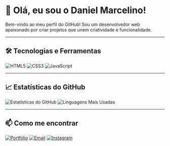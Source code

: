 # 👋 Olá, eu sou o Daniel Marcelino!

Bem-vindo ao meu perfil do GitHub! Sou um desenvolvedor web apaixonado por criar projetos que unem criatividade e funcionalidade.

---

## 🛠️ Tecnologias e Ferramentas

![HTML5](https://img.shields.io/badge/HTML5-E34F26?style=for-the-badge&logo=html5&logoColor=white)
![CSS3](https://img.shields.io/badge/CSS3-1572B6?style=for-the-badge&logo=css3&logoColor=white)
![JavaScript](https://img.shields.io/badge/JavaScript-F7DF1E?style=for-the-badge&logo=javascript&logoColor=black)

---

## 📈 Estatísticas do GitHub

![Estatísticas do GitHub](https://github-readme-stats.vercel.app/api?username=dsorriso&show_icons=true&theme=radical)
![Linguagens Mais Usadas](https://github-readme-stats.vercel.app/api/top-langs/?username=dsorriso&layout=compact&theme=radical)

---

## 📫 Como me encontrar

[![Portfólio](https://img.shields.io/badge/Portfólio-4CAF50?style=for-the-badge&logo=web&logoColor=white)](https://portfoliodanielmarcelino.netlify.app/)
[![Email](https://img.shields.io/badge/Email-EA4335?style=for-the-badge&logo=gmail&logoColor=white)](mailto:)
[![Instagram](https://img.shields.io/badge/Instagram-E4405F?style=for-the-badge&logo=instagram&logoColor=white)](https://instagram.com/dsorriso_)
